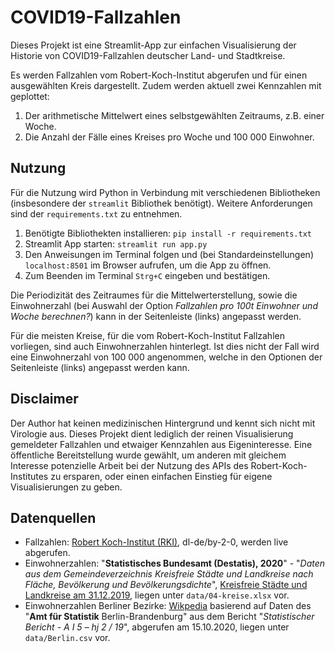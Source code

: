 # COVID19-Fallzahlen
Dieses Projekt ist eine Streamlit-App zur einfachen Visualisierung der Historie von COVID19-Fallzahlen deutscher Land- und Stadtkreise.

Es werden Fallzahlen vom Robert-Koch-Institut abgerufen und für einen ausgewählten Kreis dargestellt. Zudem werden aktuell zwei Kennzahlen mit geplottet:
1. Der arithmetische Mittelwert eines selbstgewählten Zeitraums, z.B. einer Woche.
2. Die Anzahl der Fälle eines Kreises pro Woche und 100 000 Einwohner.

## Nutzung

Für die Nutzung wird Python in Verbindung mit verschiedenen Bibliotheken (insbesondere der `streamlit` Bibliothek benötigt). Weitere Anforderungen sind der `requirements.txt` zu entnehmen.

1. Benötigte Bibliothekten installieren: `pip install -r requirements.txt`
2. Streamlit App starten: `streamlit run app.py`
3. Den Anweisungen im Terminal folgen und (bei Standardeinstellungen) `localhost:8501` im Browser aufrufen, um die App zu öffnen.
4. Zum Beenden im Terminal `Strg+C` eingeben und bestätigen.

Die Periodizität des Zeitraumes für die Mittelwerterstellung, sowie die Einwohnerzahl (bei Auswahl der Option *Fallzahlen pro 100t Einwohner und Woche berechnen?*) kann in der Seitenleiste (links) angepasst werden.

Für die meisten Kreise, für die vom Robert-Koch-Institut Fallzahlen vorliegen, sind auch Einwohnerzahlen hinterlegt. Ist dies nicht der Fall wird eine Einwohnerzahl von 100 000 angenommen, welche in den Optionen der Seitenleiste (links) angepasst werden kann.

## Disclaimer

Der Author hat keinen medizinischen Hintergrund und kennt sich nicht mit Virologie aus. Dieses Projekt dient lediglich der reinen Visualisierung gemeldeter Fallzahlen und etwaiger Kennzahlen aus Eigeninteresse. Eine öffentliche Bereitstellung wurde gewählt, um anderen mit gleichem Interesse potenzielle Arbeit bei der Nutzung des APIs des Robert-Koch-Institutes zu ersparen, oder einen einfachen Einstieg für eigene Visualisierungen zu geben.

## Datenquellen

- Fallzahlen: [Robert Koch-Institut (RKI)](https://npgeo-corona-npgeo-de.hub.arcgis.com/datasets/dd4580c810204019a7b8eb3e0b329dd6_0/data), dl-de/by-2-0, werden live abgerufen.
- Einwohnerzahlen: "**Statistisches Bundesamt (Destatis), 2020**" - "*Daten aus dem Gemeindeverzeichnis Kreisfreie Städte und Landkreise nach Fläche, Bevölkerung und Bevölkerungsdichte*", [Kreisfreie Städte und Landkreise am 31.12.2019](https://www.destatis.de/DE/Themen/Laender-Regionen/Regionales/Gemeindeverzeichnis/Administrativ/04-kreise.html), liegen unter `data/04-kreise.xlsx` vor.
- Einwohnerzahlen Berliner Bezirke: [Wikpedia](https://de.wikipedia.org/wiki/Berlin#Stadtgliederung) basierend auf Daten des "**Amt für Statistik** Berlin-Brandenburg" aus dem Bericht "*Statistischer Bericht - A I 5 – hj 2 / 19*", abgerufen am 15.10.2020, liegen unter `data/Berlin.csv` vor.
